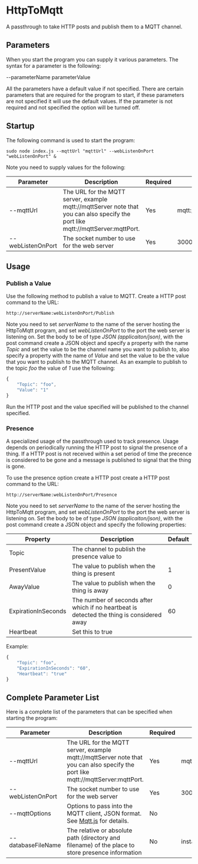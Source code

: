 # HttpToMqtt
A passthrough to take HTTP posts and publish them to a MQTT channel.

## Parameters
When you start the program you can supply it various parameters. The syntax for a parameter is the following:

--parameterName parameterValue

All the parameters have a default value if not specified. There are certain parameters that are required for the program to start, if these parameters are not specified it will use the default values. If the parameter is not required and not specified the option will be turned off.

## Startup
The following command is used to start the program:

```
sudo node index.js --mqttUrl "mqttUrl" --webListenOnPort "webListenOnPort" &
```

Note you need to supply values for the following:

Parameter|Description|Required|Default
---------|-----------|--------|-------
--mqttUrl|The URL for the MQTT server, example mqtt://mqttServer note that you can also specify the port like mqtt://mqttServer:mqttPort.|Yes|mqtt://localhost:1883
--webListenOnPort|The socket number to use for the web server|Yes|3000

## Usage
### Publish a Value
Use the following method to publish a value to MQTT. Create a HTTP post command to the URL:

```
http://serverName:webListenOnPort/Publish
```

Note you need to set *serverName* to the name of the server hosting the HttpToMqtt program, and set *webListenOnPort* to the port the web server is listening on. Set the body to be of type *JSON (applicaiton/json)*, with the post command create a JSON object and specify a property with the name *Topic* and set the value to be the channel name you want to publish to, also specify a property with the name of *Value* and set the value to be the value that you want to publish to the MQTT channel. As an example to publish to the topic *foo* the value of *1* use the following:

```javascript
{
    "Topic": "foo",
    "Value": "1"
}
```
Run the HTTP post and the value specified will be published to the channel specified.

### Presence
A specialized usage of the passthrough used to track presence. Usage depends on periodically running the HTTP post to signal the presence of a thing. If a HTTP post is not received within a set period of time the precence is considered to be gone and a message is published to signal that the thing is gone.

To use the presence option create a HTTP post create a HTTP post command to the URL:

```
http://serverName:webListenOnPort/Presence
```

Note you need to set *serverName* to the name of the server hosting the HttpToMqtt program, and set *webListenOnPort* to the port the web server is listening on. Set the body to be of type *JSON (applicaiton/json)*, with the post command create a JSON object and specify the following properties:

Property|Description|Default
--------|-----------|-------
Topic|The channel to publish the presence value to|
PresentValue|The value to publish when the thing is present|1
AwayValue|The value to publish when the thing is away|0
ExpirationInSeconds|The number of seconds after which if no heartbeat is detected the thing is considered away|60
Heartbeat|Set this to true|

Example:
``` javascript
{
    "Topic": "foo",
    "ExpirationInSeconds": "60",
    "Heartbeat": "true"
}
```

## Complete Parameter List
Here is a complete list of the parameters that can be specified when starting the program:

Parameter|Description|Required|Default
---------|-----------|--------|-------
--mqttUrl|The URL for the MQTT server, example mqtt://mqttServer note that you can also specify the port like mqtt://mqttServer:mqttPort.|Yes|mqtt://localhost:1883
--webListenOnPort|The socket number to use for the web server|Yes|3000
--mqttOptions|Options to pass into the MQTT client, JSON format. See [Mqtt.js](https://www.npmjs.com/package/mqtt) for details.|No|
--databaseFileName|The relative or absolute path (directory and filename) of the place to store presence information|No|instance/Database.sqlite